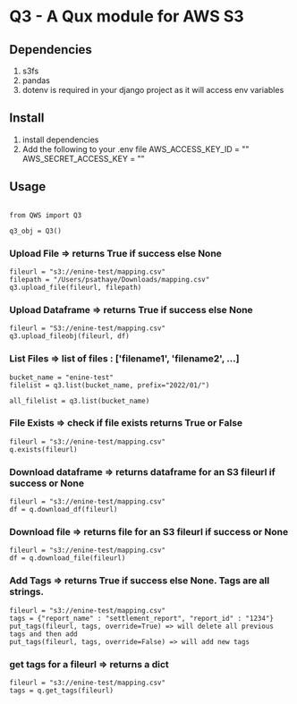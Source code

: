 # Q3 - A Qux module for AWS S3

## Dependencies
1. s3fs
2. pandas
2. dotenv is required in your django project as it will access env variables

## Install
1. install dependencies
2. Add the following to your .env file
    AWS_ACCESS_KEY_ID = ""
    AWS_SECRET_ACCESS_KEY = ""

## Usage

```

from QWS import Q3

q3_obj = Q3()

```
### Upload File => returns True if success else None
```
fileurl = "s3://enine-test/mapping.csv"
filepath = "/Users/psathaye/Downloads/mapping.csv"
q3.upload_file(fileurl, filepath)
```

### Upload Dataframe => returns True if success else None
```
fileurl = "S3://enine-test/mapping.csv"
q3.upload_fileobj(fileurl, df)
```

### List Files => list of files : ['filename1', 'filename2', ...]
```
bucket_name = "enine-test"
filelist = q3.list(bucket_name, prefix="2022/01/")

all_filelist = q3.list(bucket_name)
```

### File Exists => check if file exists returns True or False
```
fileurl = "s3://enine-test/mapping.csv"
q.exists(fileurl)
```

### Download dataframe => returns dataframe for an S3 fileurl if success or None
```
fileurl = "s3://enine-test/mapping.csv"
df = q.download_df(fileurl)
```

### Download file => returns file for an S3 fileurl if success or None
```
fileurl = "s3://enine-test/mapping.csv"
df = q.download_file(fileurl)
```

### Add Tags => returns True if success else None. Tags are all strings.
```
fileurl = "s3://enine-test/mapping.csv"
tags = {"report_name" : "settlement_report", "report_id" : "1234"}
put_tags(fileurl, tags, override=True) => will delete all previous tags and then add
put_tags(fileurl, tags, override=False) => will add new tags
```

### get tags for a fileurl => returns a dict
```
fileurl = "s3://enine-test/mapping.csv"
tags = q.get_tags(fileurl)
```
